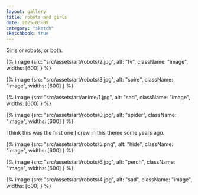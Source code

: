 ```yaml
---
layout: gallery
title: robots and girls
date: 2025-03-09
category: "sketch"
sketchbook: true
---
```


Girls or robots, or both. 

{% image {src: "src/assets/art/robots/2.jpg", alt: "tv", className: "image", widths: [600] } %}
 
 

{% image {src: "src/assets/art/robots/3.jpg", alt: "spire", className: "image", widths: [600] } %}
 
 
{% image {src: "src/assets/art/anime/1.jpg", alt: "sad", className: "image", widths: [600] } %}
 

{% image {src: "src/assets/art/robots/0.jpg", alt: "spider", className: "image", widths: [600] } %}
 
I think this was the first one I drew in this theme some years ago.
 
 

{% image {src: "src/assets/art/robots/5.png", alt: "hide", className: "image", widths: [600] } %}
 
 


{% image {src: "src/assets/art/robots/6.jpg", alt: "perch", className: "image", widths: [600] } %}
 
 

{% image {src: "src/assets/art/robots/4.jpg", alt: "sad", className: "image", widths: [600] } %}
 
 